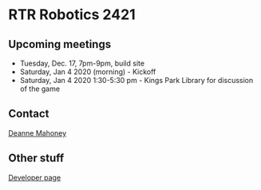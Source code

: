 # RTR Robotics 2421

## Upcoming meetings

* Tuesday, Dec. 17, 7pm-9pm, build site
* Saturday, Jan 4 2020 (morning) - Kickoff
* Saturday, Jan 4 2020 1:30-5:30 pm - Kings Park Library for discussion of the game

## Contact

[Deanne Mahoney](mailto:first2421@gmail.com)

## Other stuff
[Developer page](/developers)
